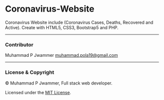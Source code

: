 # Coronavirus-Website #
Coronavirus Website include (Coronavirus Cases, Deaths, Recovered and Active). Create with HTML5, CSS3, Bootstrap5 and PHP.

--- 

### Contributor ###

Muhammad P Jwammer <muhammad.pola19@gmail.com>

---

### License & Copyright ###

© Muhammad P Jwammer, Full stack web developer.

Licensed under the [MIT License](LICENSE).

